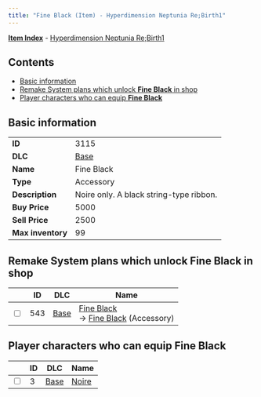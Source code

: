 ```yaml
---
title: "Fine Black (Item) - Hyperdimension Neptunia Re;Birth1"
---
```


[**Item Index**](/neptunia/rb1/item/index.html) - [Hyperdimension Neptunia Re;Birth1](/neptunia/rb1)

## Contents

- [Basic information](#basic-information)
- [Remake System plans which unlock **Fine Black** in shop](#remake-system-plans-which-unlock-fine-black-in-shop)
- [Player characters who can equip **Fine Black**](#player-characters-who-can-equip-fine-black)

## Basic information

|   |   |
| -- | -- |
| **ID** | 3115 |
| **DLC** | [Base](/neptunia/rb1/dlc/1-base.html) |
| **Name** | Fine Black |
| **Type** | Accessory |
| **Description** | Noire only. A black string-type ribbon. |
| **Buy Price** | 5000 |
| **Sell Price** | 2500 |
| **Max inventory** | 99 |


## Remake System plans which unlock **Fine Black** in shop

|    | ID | DLC | Name |
| -- | -- | --- | ---- |
| <input type="checkbox" id="rb1-remake-1-543" class="trackbox" /> | 543 | [Base](/neptunia/rb1/dlc/1-base.html) | [Fine Black](/neptunia/rb1/remake/1-543-fine-black.html)<br /> → [Fine Black](/neptunia/rb1/item/1-3115-fine-black.html) (Accessory) |


## Player characters who can equip **Fine Black**

|    | ID | DLC | Name |
| -- | -- | --- | ---- |
| <input type="checkbox" id="rb1-player-1-3" class="trackbox" /> | 3 | [Base](/neptunia/rb1/dlc/1-base.html) | [Noire](/neptunia/rb1/player/1-3-noire.html) |
